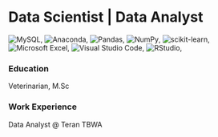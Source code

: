 # Data Scientist | Data Analyst

![MySQL](https://img.shields.io/badge/mysql-4479A1.svg?style=for-the-badge&logo=mysql&logoColor=white),
![Anaconda](https://img.shields.io/badge/Anaconda-%2344A833.svg?style=for-the-badge&logo=anaconda&logoColor=white),
![Pandas](https://img.shields.io/badge/pandas-%23150458.svg?style=for-the-badge&logo=pandas&logoColor=white),
![NumPy](https://img.shields.io/badge/numpy-%23013243.svg?style=for-the-badge&logo=numpy&logoColor=white),
![scikit-learn](https://img.shields.io/badge/scikit--learn-%23F7931E.svg?style=for-the-badge&logo=scikit-learn&logoColor=white),
![Microsoft Excel](https://img.shields.io/badge/Microsoft_Excel-217346?style=for-the-badge&logo=microsoft-excel&logoColor=white),
![Visual Studio Code](https://img.shields.io/badge/Visual%20Studio%20Code-0078d7.svg?style=for-the-badge&logo=visual-studio-code&logoColor=white),
![RStudio](https://img.shields.io/badge/RStudio-4285F4?style=for-the-badge&logo=rstudio&logoColor=white),


### Education
Veterinarian, M.Sc

### Work Experience
Data Analyst @ Teran TBWA

